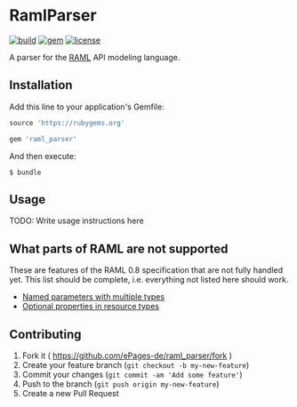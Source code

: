 # RamlParser

[![build](https://img.shields.io/travis/ePages-de/raml_parser/develop.svg)](https://travis-ci.org/ePages-de/raml_parser)
[![gem](https://img.shields.io/gem/v/raml_parser.svg)](https://rubygems.org/gems/raml_parser)
[![license](https://img.shields.io/badge/license-MIT-lightgrey.svg)](http://opensource.org/licenses/MIT)

A parser for the [RAML](http://raml.org/) API modeling language.

## Installation

Add this line to your application's Gemfile:

```ruby
source 'https://rubygems.org'

gem 'raml_parser'
```

And then execute:

    $ bundle

## Usage

TODO: Write usage instructions here

## What parts of RAML are not supported

These are features of the RAML 0.8 specification that are not fully handled yet. This list should be complete, i.e. everything not listed here should work.

* [Named parameters with multiple types](http://raml.org/spec.html#named-parameters-with-multiple-types)
* [Optional properties in resource types](http://raml.org/spec.html#optional-properties)

## Contributing

1. Fork it ( https://github.com/ePages-de/raml_parser/fork )
2. Create your feature branch (`git checkout -b my-new-feature`)
3. Commit your changes (`git commit -am 'Add some feature'`)
4. Push to the branch (`git push origin my-new-feature`)
5. Create a new Pull Request
